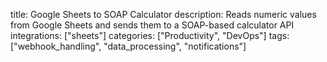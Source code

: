 title: Google Sheets to SOAP Calculator
description: Reads numeric values from Google Sheets and sends them to a SOAP-based calculator API
integrations: ["sheets"]
categories: ["Productivity", "DevOps"]
tags: ["webhook_handling", "data_processing", "notifications"]
